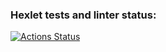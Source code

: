 ### Hexlet tests and linter status:
[![Actions Status](https://github.com/TheHexReader/rails-project-65/workflows/hexlet-check/badge.svg)](https://github.com/TheHexReader/rails-project-65/actions)
